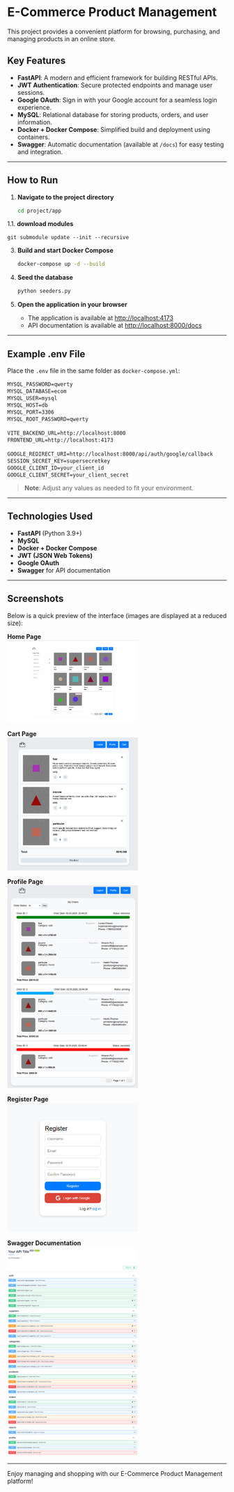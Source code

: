 # E-Commerce Product Management

This project provides a convenient platform for browsing, purchasing, and managing products in an online store.

## Key Features

- **FastAPI**: A modern and efficient framework for building RESTful APIs.
- **JWT Authentication**: Secure protected endpoints and manage user sessions.
- **Google OAuth**: Sign in with your Google account for a seamless login experience.
- **MySQL**: Relational database for storing products, orders, and user information.
- **Docker + Docker Compose**: Simplified build and deployment using containers.
- **Swagger**: Automatic documentation (available at `/docs`) for easy testing and integration.

---

## How to Run

1. **Navigate to the project directory**

   ```bash
   cd project/app
   ```

1.1.  **download modules**

   ```git
   git submodule update --init --recursive
   ```

3. **Build and start Docker Compose**

   ```bash
   docker-compose up -d --build
   ```

4. **Seed the database**

   ```bash
   python seeders.py
   ```

5. **Open the application in your browser**
   - The application is available at [http://localhost:4173](http://localhost:4173)
   - API documentation is available at [http://localhost:8000/docs](http://localhost:8000/docs)

---

## Example .env File

Place the `.env` file in the same folder as `docker-compose.yml`:

```
MYSQL_PASSWORD=qwerty
MYSQL_DATABASE=ecom
MYSQL_USER=mysql
MYSQL_HOST=db
MYSQL_PORT=3306
MYSQL_ROOT_PASSWORD=qwerty

VITE_BACKEND_URL=http://localhost:8000
FRONTEND_URL=http://localhost:4173

GOOGLE_REDIRECT_URI=http://localhost:8000/api/auth/google/callback
SESSION_SECRET_KEY=supersecretkey
GOOGLE_CLIENT_ID=your_client_id
GOOGLE_CLIENT_SECRET=your_client_secret
```

> **Note**: Adjust any values as needed to fit your environment.

---

## Technologies Used

- **FastAPI** (Python 3.9+)
- **MySQL**
- **Docker + Docker Compose**
- **JWT (JSON Web Tokens)**
- **Google OAuth**
- **Swagger** for API documentation

---

## Screenshots

Below is a quick preview of the interface (images are displayed at a reduced size):

**Home Page**  
<img src="pictures/home_page.png" alt="Home Page" width="300" />

**Cart Page**  
<img src="pictures/cart_page.png" alt="Cart Page" width="300" />

**Profile Page**  
<img src="pictures/profile_page.png" alt="Profile Page" width="300" />

**Register Page**  
<img src="pictures/register_page.png" alt="Register Page" width="300" />

**Swagger Documentation**  
<img src="pictures/swagger_page.png" alt="Swagger Page" width="300" />

---

Enjoy managing and shopping with our E-Commerce Product Management platform!
